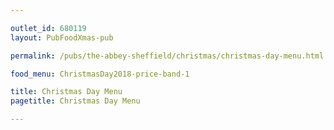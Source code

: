 ```yaml
---

outlet_id: 680119
layout: PubFoodXmas-pub

permalink: /pubs/the-abbey-sheffield/christmas/christmas-day-menu.html

food_menu: ChristmasDay2018-price-band-1

title: Christmas Day Menu
pagetitle: Christmas Day Menu

---
```

